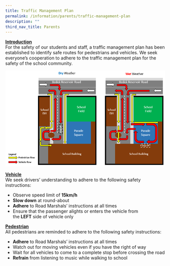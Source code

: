 ```yaml
---
title: Traffic Management Plan
permalink: /information/parents/traffic-management-plan
description: ""
third_nav_title: Parents
---
```

<p><strong><u>Introduction</u></strong><br>For the safety of our students and staff, a traffic management plan has been established to identify safe routes for pedestrians and vehicles. We seek everyone&rsquo;s cooperation to adhere to the traffic management plan for the safety of the school community.</p>
<img src="/images/traffic.png">
<p><strong><u>Vehicle<br /></u></strong>We seek drivers&rsquo; understanding to adhere to the following safety instructions:</p>
<ul>
<li>Observe speed limit of&nbsp;<strong>15km/h</strong></li>
<li><strong>Slow down</strong>&nbsp;at round-about</li>
<li><strong>Adhere</strong>&nbsp;to Road Marshals&rsquo; instructions at all times</li>
<li>Ensure that the passenger alights or enters the vehicle from the&nbsp;<strong>LEFT</strong>&nbsp;side of vehicle only</li>
</ul>
<p><strong><u>Pedestrian<br /></u></strong>All pedestrians are reminded to adhere to the following safety instructions:</p>
<ul>
<li><strong>Adhere</strong>&nbsp;to Road Marshals&rsquo; instructions at all times</li>
<li>Watch out for moving vehicles even if you have the right of way</li>
<li>Wait for all vehicles to come to a complete stop before crossing the road</li>
<li><strong>Refrain</strong>&nbsp;from listening to music while walking to school</li>
</ul>